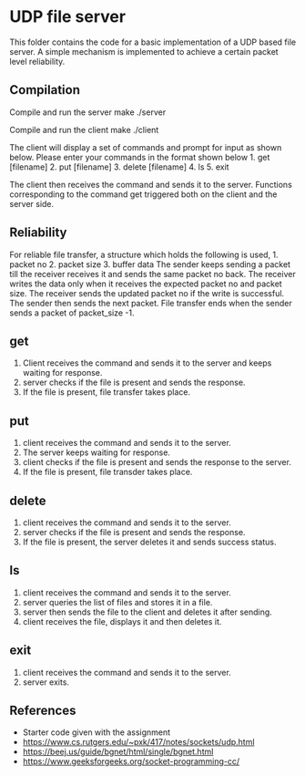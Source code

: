 # UDP file server 
This folder contains the code for a basic implementation of a UDP based file server. A simple mechanism is implemented to achieve a certain packet level reliability. 

## Compilation
Compile and run the server
make
./server <portno>

Compile and run the client
make
./client <server ip> <portno>

The client will display a set of commands and prompt for input as shown below.
    Please enter your commands in the format shown below
    1. get [filename]
    2. put [filename]
    3. delete [filename]
    4. ls
    5. exit

The client then receives the command and sends it to the server. 
Functions corresponding to the command get triggered both on the client and the server side.

## Reliability
For reliable file transfer, a structure which holds the following is used,
    1. packet no
    2. packet size
    3. buffer data
The sender keeps sending a packet till the receiver receives it and sends the same packet no back.
The receiver writes the data only when it receives the expected packet no and packet size. 
The receiver sends the updated packet no if the write is successful.
The sender then sends the next packet.
File transfer ends when the sender sends a packet of packet_size -1.

## get
1. Client receives the command and sends it to the server and keeps waiting for response.
2. server checks if the file is present and sends the response.
3. If the file is present, file transfer takes place.

## put
1. client receives the command and sends it to the server.
2. The server keeps waiting for response.
2. client checks if the file is present and sends the response to the server.
3. If the file is present, file transder takes place.

## delete
1. client receives the command and sends it to the server.
2. server checks if the file is present and sends the response.
3. If the file is present, the server deletes it and sends success status.

## ls
1. client receives the command and sends it to the server.
2. server queries the list of files and stores it in a file.
3. server then sends the file to the client and deletes it after sending.
4. client receives the file, displays it and then deletes it.

## exit
1. client receives the command and sends it to the server.
2. server exits.

## References
 * Starter code given with the assignment
 * https://www.cs.rutgers.edu/~pxk/417/notes/sockets/udp.html
 * https://beej.us/guide/bgnet/html/single/bgnet.html
 * https://www.geeksforgeeks.org/socket-programming-cc/


 


